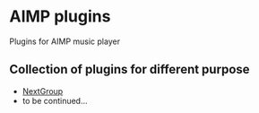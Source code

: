 # AIMP plugins
 Plugins for AIMP music player

Collection of plugins for different purpose
---
- [NextGroup](docs/NextGroup.md)
- to be continued...
